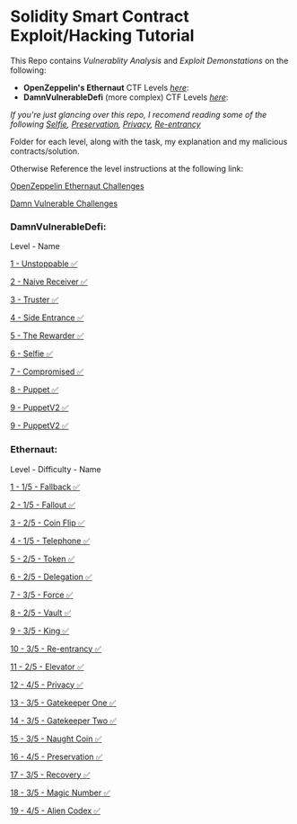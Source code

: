 # Solidity Smart Contract Exploit/Hacking Tutorial
This Repo contains *Vulnerablity Analysis* and *Exploit Demonstations* on the following:
- **OpenZeppelin's Ethernaut** CTF Levels [*here*](https://github.com/CharlieJRBenson/Smart-Contract-Hacking#ethernaut):
- **DamnVulnerableDefi** (more complex) CTF Levels [*here*](https://github.com/CharlieJRBenson/Smart-Contract-Hacking#damnvulnerabledefi):

*If you're just glancing over this repo, I recomend reading some of the following [Selfie](https://github.com/CharlieJRBenson/SmartContractHacking/tree/main/DamnVulnerableDefi/Selfie), [Preservation](https://github.com/CharlieJRBenson/SmartContractHacking/tree/main/Ethernaut/Preservation), [Privacy](https://github.com/CharlieJRBenson/SmartContractHacking/tree/main/Ethernaut/Privacy), [Re-entrancy](https://github.com/CharlieJRBenson/SmartContractHacking/tree/main/Ethernaut/Re-entrancy)*

Folder for each level, along with the task, my explanation and my malicious contracts/solution.

Otherwise Reference the level instructions at the following link:

[OpenZeppelin Ethernaut Challenges](https://ethernaut.openzeppelin.com/)

[Damn Vulnerable Challenges](https://www.damnvulnerabledefi.xyz/)

### DamnVulnerableDefi:

Level - Name

[1 - Unstoppable ✅](https://github.com/CharlieJRBenson/SmartContractHacking/tree/main/DamnVulnerableDefi/Unstoppable)

[2 - Naive Receiver ✅](https://github.com/CharlieJRBenson/SmartContractHacking/tree/main/DamnVulnerableDefi/NaiveReceiver)

[3 - Truster ✅](https://github.com/CharlieJRBenson/SmartContractHacking/tree/main/DamnVulnerableDefi/Truster)

[4 - Side Entrance ✅](https://github.com/CharlieJRBenson/SmartContractHacking/tree/main/DamnVulnerableDefi/SideEntrance)

[5 - The Rewarder ✅](https://github.com/CharlieJRBenson/SmartContractHacking/tree/main/DamnVulnerableDefi/TheRewarder)

[6 - Selfie ✅](https://github.com/CharlieJRBenson/SmartContractHacking/tree/main/DamnVulnerableDefi/Selfie)

[7 - Compromised ✅](https://github.com/CharlieJRBenson/SmartContractHacking/tree/main/DamnVulnerableDefi/Compromised)

[8 - Puppet ✅](https://github.com/CharlieJRBenson/SmartContractHacking/tree/main/DamnVulnerableDefi/Puppet)

[9 - PuppetV2 ✅](https://github.com/CharlieJRBenson/SmartContractHacking/tree/main/DamnVulnerableDefi/PuppetV2)

[9 - PuppetV2 ✅](https://github.com/CharlieJRBenson/SmartContractHacking/tree/main/DamnVulnerableDefi/FreeRider)

### Ethernaut:

Level - Difficulty - Name

[1 - 1/5 - Fallback ✅](https://github.com/CharlieJRBenson/SmartContractHacking/tree/main/Ethernaut/Fallback)

[2 - 1/5 - Fallout ✅](https://github.com/CharlieJRBenson/SmartContractHacking/tree/main/Ethernaut/Fallout)

[3 - 2/5 - Coin Flip ✅](https://github.com/CharlieJRBenson/SmartContractHacking/tree/main/Ethernaut/CoinFlip)

[4 - 1/5 - Telephone ✅](https://github.com/CharlieJRBenson/SmartContractHacking/tree/main/Ethernaut/Telephone)

[5 - 2/5 - Token ✅](https://github.com/CharlieJRBenson/SmartContractHacking/tree/main/Ethernaut/Token)

[6 - 2/5 - Delegation ✅](https://github.com/CharlieJRBenson/SmartContractHacking/tree/main/Ethernaut/Delegation)

[7 - 3/5 - Force ✅](https://github.com/CharlieJRBenson/SmartContractHacking/tree/main/Ethernaut/Force)

[8 - 2/5 - Vault ✅](https://github.com/CharlieJRBenson/SmartContractHacking/tree/main/Ethernaut/Vault)

[9 - 3/5 - King ✅](https://github.com/CharlieJRBenson/SmartContractHacking/tree/main/Ethernaut/King)

[10 - 3/5 - Re-entrancy ✅](https://github.com/CharlieJRBenson/SmartContractHacking/tree/main/Ethernaut/Re-entrancy)

[11 - 2/5 - Elevator ✅](https://github.com/CharlieJRBenson/SmartContractHacking/tree/main/Ethernaut/Elevator)

[12 - 4/5 - Privacy ✅](https://github.com/CharlieJRBenson/SmartContractHacking/tree/main/Ethernaut/Privacy)

[13 - 3/5 - Gatekeeper One ✅](https://github.com/CharlieJRBenson/SmartContractHacking/tree/main/Ethernaut/GatekeeperOne)

[14 - 3/5 - Gatekeeper Two ✅](https://github.com/CharlieJRBenson/Smart-Contract-Hacking/tree/main/Ethernaut/GatekeeperTwo)

[15 - 3/5 - Naught Coin ✅](https://github.com/CharlieJRBenson/SmartContractHacking/tree/main/Ethernaut/NaughtCoin)

[16 - 4/5 - Preservation ✅](https://github.com/CharlieJRBenson/SmartContractHacking/tree/main/Ethernaut/Preservation)

[17 - 3/5 - Recovery ✅](https://github.com/CharlieJRBenson/SmartContractHacking/tree/main/Ethernaut/Recovery)

[18 - 3/5 - Magic Number ✅](https://github.com/CharlieJRBenson/SmartContractHacking/tree/main/Ethernaut/MagicNumber)

[19 - 4/5 - Alien Codex ✅](https://github.com/CharlieJRBenson/SmartContractHacking/tree/main/Ethernaut/AlienCodex)



